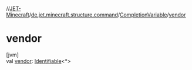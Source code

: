 //[JET-Minecraft](../../../index.md)/[de.jet.minecraft.structure.command](../index.md)/[CompletionVariable](index.md)/[vendor](vendor.md)

# vendor

[jvm]\
val [vendor](vendor.md): [Identifiable](../../../../JET-Native/-j-e-t--native/de.jet.library.tool.smart.identification/-identifiable/index.md)&lt;*&gt;
